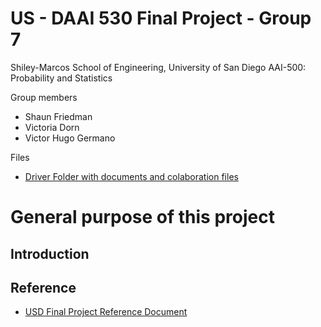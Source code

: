 # US - DAAI 530 Final Project - Group 7 
Shiley-Marcos School of Engineering, University of San Diego AAI-500: Probability and Statistics

Group members
- Shaun Friedman
- Victoria Dorn
- Victor Hugo Germano

Files
- [Driver Folder with documents and colaboration files](https://drive.google.com/drive/u/1/folders/1Ho0cbkQrALTQ1QajB23yyNN9-QqUVm4Z)


# General purpose of this project

## Introduction


## Reference

- [USD Final Project Reference Document](https://sandiego.instructure.com/courses/17674/pages/review-final-team-project-description?module_item_id=663812)
